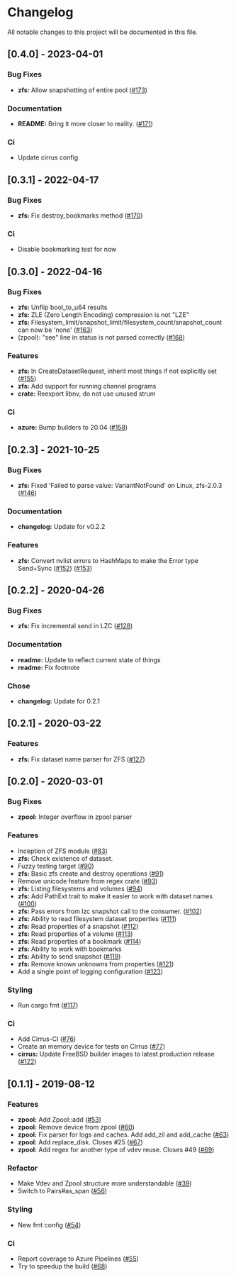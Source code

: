 # Changelog

All notable changes to this project will be documented in this file.

## [0.4.0] - 2023-04-01

### Bug Fixes

- **zfs:** Allow snapshotting of entire pool ([#173](https://github.com/ZeroAssumptions/aide-de-camp/issues/173))

### Documentation

- **README:** Bring it more closer to reality. ([#171](https://github.com/ZeroAssumptions/aide-de-camp/issues/171))

### Ci

- Update cirrus config

## [0.3.1] - 2022-04-17

### Bug Fixes

- **zfs:** Fix destroy_bookmarks method ([#170](https://github.com/ZeroAssumptions/aide-de-camp/issues/170))

### Ci

- Disable bookmarking test for now

## [0.3.0] - 2022-04-16

### Bug Fixes

- **zfs:** Unflip bool_to_u64 results
- **zfs:** ZLE (Zero Length Encoding) compression is not "LZE"
- **zfs:** Filesystem_limit/snapshot_limit/filesystem_count/snapshot_count can now be 'none' ([#163](https://github.com/ZeroAssumptions/aide-de-camp/issues/163))
- (zpool): "see" line in status is not parsed correctly  ([#168](https://github.com/ZeroAssumptions/aide-de-camp/issues/168))

### Features

- **zfs:** In CreateDatasetRequest, inherit most things if not explicitly set ([#155](https://github.com/ZeroAssumptions/aide-de-camp/issues/155))
- **zfs:** Add support for running channel programs
- **crate:** Reexport libnv, do not use unused strum

### Ci

- **azure:** Bump builders to 20.04 ([#158](https://github.com/ZeroAssumptions/aide-de-camp/issues/158))

## [0.2.3] - 2021-10-25

### Bug Fixes

- **zfs:** Fixed 'Failed to parse value: VariantNotFound' on Linux, zfs-2.0.3 ([#146](https://github.com/ZeroAssumptions/aide-de-camp/issues/146))

### Documentation

- **changelog:** Update for v0.2.2

### Features

- **zfs:** Convert nvlist errors to HashMaps to make the Error type Send+Sync ([#152](https://github.com/ZeroAssumptions/aide-de-camp/issues/152)) ([#153](https://github.com/ZeroAssumptions/aide-de-camp/issues/153))

## [0.2.2] - 2020-04-26

### Bug Fixes

- **zfs:** Fix incremental send in LZC ([#128](https://github.com/ZeroAssumptions/aide-de-camp/issues/128))

### Documentation

- **readme:** Update to reflect current state of things
- **readme:** Fix footnote

### Chose

- **changelog:** Update for 0.2.1

## [0.2.1] - 2020-03-22

### Features

- **zfs:** Fix dataset name parser for ZFS ([#127](https://github.com/ZeroAssumptions/aide-de-camp/issues/127))

## [0.2.0] - 2020-03-01

### Bug Fixes

- **zpool:** Integer overflow in zpool parser

### Features

- Inception of ZFS module ([#83](https://github.com/ZeroAssumptions/aide-de-camp/issues/83))
- **zfs:** Check existence of dataset.
- Fuzzy testing target ([#90](https://github.com/ZeroAssumptions/aide-de-camp/issues/90))
- **zfs:** Basic zfs create and destroy operations ([#91](https://github.com/ZeroAssumptions/aide-de-camp/issues/91))
- Remove unicode feature from regex crate ([#93](https://github.com/ZeroAssumptions/aide-de-camp/issues/93))
- **zfs:** Listing filesystems and volumes ([#94](https://github.com/ZeroAssumptions/aide-de-camp/issues/94))
- **zfs:** Add PathExt trait to make it easier to work with dataset names ([#100](https://github.com/ZeroAssumptions/aide-de-camp/issues/100))
- **zfs:** Pass errors from lzc snapshot call to the consumer. ([#102](https://github.com/ZeroAssumptions/aide-de-camp/issues/102))
- **zfs:** Ability to read filesystem dataset properties ([#111](https://github.com/ZeroAssumptions/aide-de-camp/issues/111))
- **zfs:** Read properties of a snapshot ([#112](https://github.com/ZeroAssumptions/aide-de-camp/issues/112))
- **zfs:** Read properties of a volume ([#113](https://github.com/ZeroAssumptions/aide-de-camp/issues/113))
- **zfs:** Read properties of a bookmark ([#114](https://github.com/ZeroAssumptions/aide-de-camp/issues/114))
- **zfs:** Ability to work with bookmarks
- **zfs:** Ability to send snapshot ([#119](https://github.com/ZeroAssumptions/aide-de-camp/issues/119))
- **zfs:** Remove known unknowns from properties ([#121](https://github.com/ZeroAssumptions/aide-de-camp/issues/121))
- Add a single point of logging configuration ([#123](https://github.com/ZeroAssumptions/aide-de-camp/issues/123))

### Styling

- Run cargo fmt ([#117](https://github.com/ZeroAssumptions/aide-de-camp/issues/117))

### Ci

- Add Cirrus-CI ([#76](https://github.com/ZeroAssumptions/aide-de-camp/issues/76))
- Create an memory device for tests on Cirrus ([#77](https://github.com/ZeroAssumptions/aide-de-camp/issues/77))
- **cirrus:** Update FreeBSD builder images to latest production release ([#122](https://github.com/ZeroAssumptions/aide-de-camp/issues/122))

## [0.1.1] - 2019-08-12

### Features

- **zpool:** Add Zpool::add ([#53](https://github.com/ZeroAssumptions/aide-de-camp/issues/53))
- **zpool:** Remove device from zpool ([#60](https://github.com/ZeroAssumptions/aide-de-camp/issues/60))
- **zpool:** Fix parser for logs and caches. Add add_zil and add_cache ([#63](https://github.com/ZeroAssumptions/aide-de-camp/issues/63))
- **zpool:** Add replace_disk. Closes #25 ([#67](https://github.com/ZeroAssumptions/aide-de-camp/issues/67))
- **zpool:** Add regex for another type of vdev reuse. Closes #49 ([#69](https://github.com/ZeroAssumptions/aide-de-camp/issues/69))

### Refactor

- Make Vdev and Zpool structure more understandable ([#39](https://github.com/ZeroAssumptions/aide-de-camp/issues/39))
- Switch to Pairs#as_span ([#56](https://github.com/ZeroAssumptions/aide-de-camp/issues/56))

### Styling

- New fmt config ([#54](https://github.com/ZeroAssumptions/aide-de-camp/issues/54))

### Ci

- Report coverage to Azure Pipelines ([#55](https://github.com/ZeroAssumptions/aide-de-camp/issues/55))
- Try to speedup the build ([#68](https://github.com/ZeroAssumptions/aide-de-camp/issues/68))

<!-- generated by git-cliff -->
